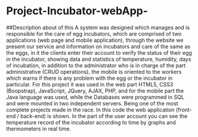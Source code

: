 # Project-Incubator-webApp-

##Description about of this
A system was designed which manages and is responsible for the care of egg incubators, 
which are comprised of two applications (web page and mobile application), 
through the website we present our service and information on incubators and care of the same as the eggs, 
in it the clients enter their account to verify the status of their egg in the incubator, 
showing data and statistics of temperature, humidity, days of incubation, in addition to the administrator who is in charge 
of the part administrative (CRUD operations), the mobile is oriented to the workers which warns if there is any problem with 
the egg or the incubator in particular. For this project it was used in the web part HTML5, CSS3 (Boopstrap), JavaScript, JQuery, AJAX, PHP, 
and for the mobile part the Java language was used, while the Databases were programmed in SQL and were mounted in two independent servers. 
Being one of the most complete projects made in the race. In this code the web application (front-end / back-end) is shown. 
In the part of the user account you can see the temperature record of the incubator according to time by graphs and thermometers in real time.
